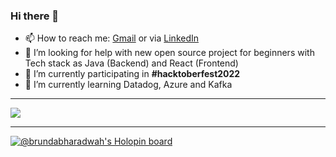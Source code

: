 ### Hi there 👋
- 📫 How to reach me: [Gmail](brundabharadwaj22@gmail.com) or via [LinkedIn](www.linkedin.com/in/brunda-m-bharadwaj) 
- 🤔 I’m looking for help with new open source project for beginners with Tech stack  as Java (Backend) and React (Frontend)
- 🔭 I’m currently participating in **#hacktoberfest2022**
- 🌱 I’m currently learning Datadog, Azure and Kafka
****
<img src="https://github-readme-stats.vercel.app/api?username=brundabharadwaj&&show_icons=true&title_color=ffffff&icon_color=bb2acf&text_color=daf7dc&bg_color=151515"/>

****
[![@brundabharadwah's Holopin board](https://holopin.io/api/user/board?user=brundabharadwah)](https://holopin.io/@brundabharadwah)


<!--
**brundabharadwaj/brundabharadwaj** is a ✨ _special_ ✨ repository because its `README.md` (this file) appears on your GitHub profile.

Here are some ideas to get you started:

- 🔭 I’m currently working on ...
- 🌱 I’m currently learning ...
- 👯 I’m looking to collaborate on ...
- 🤔 I’m looking for help with ...
- 💬 Ask me about ...
- 📫 How to reach me: ...
- 😄 Pronouns: ...
- ⚡ Fun fact: ...
-->

